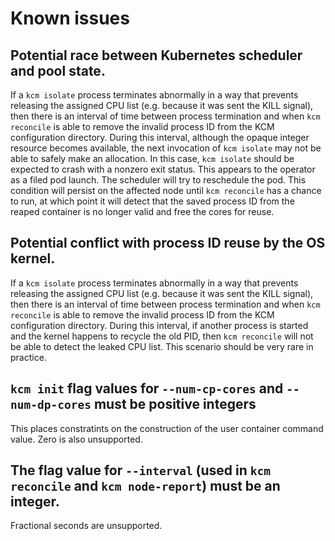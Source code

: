 <!--
Copyright (c) 2017 Intel Corporation

Licensed under the Apache License, Version 2.0 (the "License");
you may not use this file except in compliance with the License.
You may obtain a copy of the License at

     http://www.apache.org/licenses/LICENSE-2.0

Unless required by applicable law or agreed to in writing, software
distributed under the License is distributed on an "AS IS" BASIS,
WITHOUT WARRANTIES OR CONDITIONS OF ANY KIND, either express or implied.
See the License for the specific language governing permissions and
limitations under the License.
-->

# Known issues

## Potential race between Kubernetes scheduler and pool state.

If a `kcm isolate` process terminates abnormally in a way that prevents
releasing the assigned CPU list (e.g. because it was sent the KILL
signal), then there is an interval of time between process termination
and when `kcm reconcile` is able to remove the invalid process ID from
the KCM configuration directory. During this interval, although the opaque
integer resource becomes available, the next invocation of `kcm isolate` may
not be able to safely make an allocation. In this case, `kcm isolate` should
be expected to crash with a nonzero exit status. This appears to the operator
as a filed pod launch. The scheduler will try to reschedule the pod.
This condition will persist on the affected node until `kcm reconcile` has a
chance to run, at which point it will detect that the saved process ID from
the reaped container is no longer valid and free the cores for reuse.

## Potential conflict with process ID reuse by the OS kernel.

If a `kcm isolate` process terminates abnormally in a way that prevents
releasing the assigned CPU list (e.g. because it was sent the KILL
signal), then there is an interval of time between process termination
and when `kcm reconcile` is able to remove the invalid process ID from
the KCM configuration directory. During this interval, if another
process is started and the kernel happens to recycle the old PID, then
`kcm reconcile` will not be able to detect the leaked CPU list.
This scenario should be very rare in practice.

## `kcm init` flag values for `--num-cp-cores` and `--num-dp-cores` must be positive integers

This places constratints on the construction of the user container
command value. Zero is also unsupported.

## The flag value for `--interval` (used in `kcm reconcile` and `kcm node-report`) must be an integer.

Fractional seconds are unsupported.
